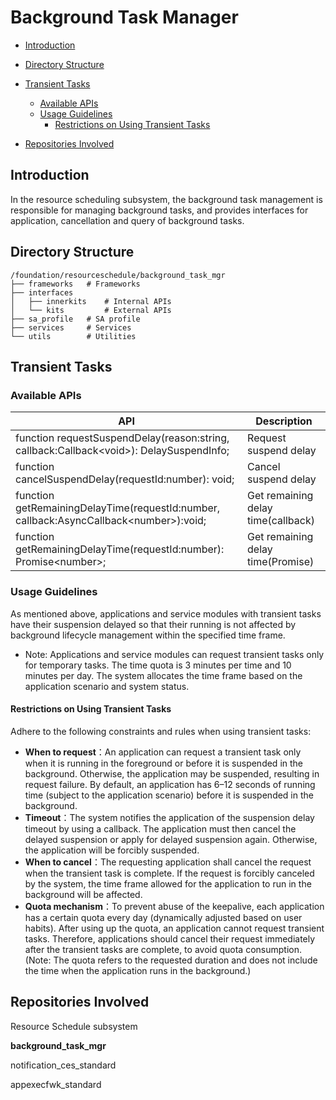 # Background Task Manager

-   [Introduction](#section11660541593)
-   [Directory Structure](#section161941989596)
-   [Transient Tasks](#section1312121216216)
    -   [Available APIs](#section114564657874)
    -   [Usage Guidelines](#section129654513264)
        -   [Restrictions on Using Transient Tasks](#section1551164914237)

-   [Repositories Involved](#section1371113476307)

## Introduction<a name="section11660541593"></a>

In the resource scheduling subsystem, the background task management is responsible for managing background tasks, and provides interfaces for application, cancellation and query of background tasks.

## Directory Structure<a name="section161941989596"></a>

```
/foundation/resourceschedule/background_task_mgr
├── frameworks   # Frameworks
├── interfaces
│   ├── innerkits    # Internal APIs
│   └── kits         # External APIs
├── sa_profile   # SA profile
├── services     # Services
└── utils        # Utilities

```
## Transient Tasks<a name="section1312121216216"></a>

### Available APIs<a name="section114564657874"></a>

API                                                      |     Description                         
---------------------------------------------------------|-----------------------------------------
function requestSuspendDelay(reason:string, callback:Callback\<void>): DelaySuspendInfo; | Request suspend delay 
function cancelSuspendDelay(requestId:number): void;        | Cancel suspend delay 
function getRemainingDelayTime(requestId:number, callback:AsyncCallback\<number>):void; | Get remaining delay time(callback) 
function getRemainingDelayTime(requestId:number): Promise\<number>; | Get remaining delay time(Promise) 

### Usage Guidelines<a name="section129654513264"></a>

As mentioned above, applications and service modules with transient tasks have their suspension delayed so that their running is not affected by background lifecycle management within the specified time frame.

- Note: Applications and service modules can request transient tasks only for temporary tasks. The time quota is 3 minutes per time and 10 minutes per day. The system allocates the time frame based on the application scenario and system status.

#### Restrictions on Using Transient Tasks<a name="section1551164914237"></a>

Adhere to the following constraints and rules when using transient tasks:

- **When to request**：An application can request a transient task only when it is running in the foreground or before it is suspended in the background. Otherwise, the application may be suspended, resulting in request failure. By default, an application has 6–12 seconds of running time (subject to the application scenario) before it is suspended in the background.
- **Timeout**：The system notifies the application of the suspension delay timeout by using a callback. The application must then cancel the delayed suspension or apply for delayed suspension again. Otherwise, the application will be forcibly suspended.
- **When to cancel**：The requesting application shall cancel the request when the transient task is complete. If the request is forcibly canceled by the system, the time frame allowed for the application to run in the background will be affected.
- **Quota mechanism**：To prevent abuse of the keepalive, each application has a certain quota every day (dynamically adjusted based on user habits). After using up the quota, an application cannot request transient tasks. Therefore, applications should cancel their request immediately after the transient tasks are complete, to avoid quota consumption. (Note: The quota refers to the requested duration and does not include the time when the application runs in the background.)

## Repositories Involved<a name="section1371113476307"></a>

Resource Schedule subsystem

**background\_task\_mgr**

notification_ces_standard

appexecfwk_standard
